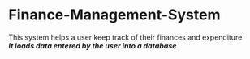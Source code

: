 # Finance-Management-System
This system helps a user keep track of their finances and expenditure <br>
***It loads data entered by the user into a database***
